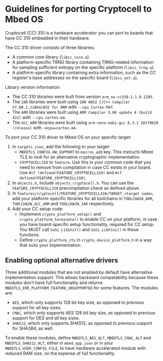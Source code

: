 # Guidelines for porting Cryptocell to Mbed OS

Cryptocell (CC) 310 is a hardware accelerator you can port to boards that have CC 310 embedded in their hardware.

The CC 310 driver consists of three libraries:

* A common core library (`libcc_core.a`).
* A platform-specific TRNG library containing TRNG-related information for sampling sufficient entropy on the specific platform (`libcc_trng.a`).
* A platform-specific library containing extra information, such as the CC register's base addresses on the specific board (`libcc_ext.a`).

Library version information:

* The CC 310 libraries were built from version `arm_sw-cc310-1.1.0.1285`.
* The `IAR` libraries were built using `IAR ANSI C/C++ Compiler V7.80.1.11864/W32 for ARM` with `--cpu Cortex-M4f`.
* The `ARM` libraries were built using `ARM Compiler 5.06 update 4 (build 422)` with `--cpu cortex-m4`.
* The `GCC_ARM` libraries were built using `arm-none-eabi-gcc 6.3.1 20170620 (release)` with `-mcpu=cortex-m4`.

To port your CC 310 driver to Mbed OS on your specific target:

1. In `targets.json`, add the following  to your target:
 	* `MBEDTLS_CONFIG_HW_SUPPORT` to `macros_add` key. This instructs Mbed TLS to look for an alternative cryptographic implementation.
 	* `CRYPTOCELL310` to `feature`. Use this in your common code that you need to remove from compilation in case CC exists in your board. Use `#if !defined(FEATURE_CRYPTOCELL310)` and  `#if defined(FEATURE_CRYPTOCELL310)`.
1. In `objects.h`, include `objects_cryptocell.h`. You can use the `FEATURE_CRYPTOCELL310` precompilation check as defined above.
1. In `features/cryptocell/FEATURE_CRYPTOCELL310/TARGET_<target name>`, add your platform-specific libraries for all toolchains in `TOOLCHAIN_ARM`, `TOOLCHAIN_GCC_ARM` and `TOOLCHAIN_IAR` respectively.
1. Add your CC setup code:
	* Implement `crypto_platform_setup()` and `crypto_platform_terminate()` to enable CC on your platform, in case you have board-specific setup functionality, required for CC setup. You MUST call `SaSi_LibInit()` and `SaSi_LibFini()` in these functions.
	* Define `crypto_platform_ctx` in `crypto_device_platform.h` in a way that suits your implementation.

## Enabling optional alternative drivers

Three additional modules that are not enabled by default have alternative implementation support. This allows backward compatability because these modules don't have full functionality and returns `MBEDTLS_ERR_PLATFORM_FEATURE_UNSUPPORTED` for some features. The modules are:

* `AES`, which only supports 128 bit key size, as opposed to previous support for all key sizes.
* `CMAC`, which only supports AES 128 bit key size, as opposed to previous support for DES and all key sizes.
* `SHA512`, which only supports SHA512, as opposed to previous support for SHA384, as well.

To enable these modules, define `MBEDTLS_AES_ALT`, `MBEDTLS_CMAC_ALT` and `MBEDTLS_SHA512_ALT`, either in `mbed_app.json` or in your `MBEDTLS_USER_CONFIG_FILE`, to have hardware accelerated module with reduced RAM size, on the expense of full functionality.
